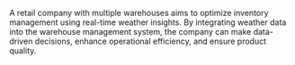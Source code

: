 A retail company with multiple warehouses aims to optimize inventory management using real-time weather insights. By integrating weather data into the warehouse management system, the company can make data-driven decisions, enhance operational efficiency, and ensure product quality.
